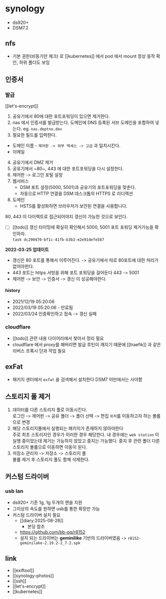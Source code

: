# synology
- ds920+
- DSM7.2

## nfs
-  기본 권한(비동기만 체크) 로 [[kubernetes]] 에서 pod 에서 mount 정상 동작 확인, 하위 폴더도 보임

## 인증서
### 발급

[[let's-encrypt]]

1. 공유기에서 80에 대한 포트포워딩이 있으면 제거한다.
2. nas 에서 인증서를 발급받는다. 도메인에 DNS 등록된 서브 도메인을 포함하여 넣는다. eg. `nas.deptno.dev`
3. 필요한 필드를 입력한다.  
  - 도메인 이름 - `제어판 -> 외부 엑세스 -> 고급` 과 일치시킨다.
  - 이메일
4. 공유기에서 DMZ 제거
5. 공유기에서 ~80~, 443 에 대한 포트포워딩을 다시 설정한다.
6. 제어판 -> 로그인 포털 설정
  1. 웹서비스  
     - DSM 포트 설정(5000, 5001)과 공유기의 포트포워딩을 맞춘다. 
     - 자동으로 HTTP 연결을 DSM 데스크톱의 HTTPS 로 리디렉션
  2. 도메인  
     - HSTS를 활성화하면 브라우저가 보안된 연결을 사용합니다.

80, 443 이 다이렉트로 접근되어야지 갱신이 가능한 것으로 보인다.

- [ ] [[todo]] 갱신 타이밍에 확실히 확인해서 5000, 5001 포트 포워딩 제거가능을 확인하자.  
      `task dc290470-bf1c-41fb-b3b3-e2e91defe587`

**2022-03-25 업데이트**
- 갱신은 80 포트를 통해서 이루어진다. -> 공유기에서 따로 80포트에 대한 처리가 없어야한다.
- 443 포트는 https 서빙을 위해 포트 포워딩을 걸어둔다 443 -> 5001
- 제어판 -> 보안 -> 인증서 -> 갱신 이 성공해야한다.

#### history
- 2021/12/19 05:20:06 
- 2022/03/19 05:20:06 - 만료됨
- 2022/03/24 인증확인하고 접속 -> 갱신 실패

### cloudflare
- [[todo]] 관련 내용 다이어리에서 찾아서 정리 필요
- cloudflare 에서 proxy를 해버리면 발급 루틴이 깨지기 때문에 [[traefik]] 과 같은 리버스 프록시 단과 작업 필요

## exFat
- 패키지 센터에서 `exfat` 을 검색해서 설치한다 DSM7 미만에서는 사야함

## 스토리지 풀 제거
1. 데이터를 다른 스토리지 풀로 이동시킨다.  
   로그인 -> 제어판 -> 공유 폴더 -> 폴더 선택 -> 편집
   `위치`를 이동하고자 하는 볼륨으로 변경
2. 해당 스토리지풀에서 실행되는 패키지가 존재하지 않아야한다  
   주로 최초 스토리지인 경우가 이러한 경우 해당한다.
   내 경우에는 `web station` 이 실행 중이었는데 제거는 가능하지 않았고 중지는 가능했다.
   중지 후 관련 폴더 다른 스토리지 볼륨으로 이동하면 이동이 된다.
3. 저장소 관리자 -> 저장소 -> 스토리지 풀  
   볼륨 제거 후 스토리지 풀도 함께 삭제한다.
  
## 커스텀 드라이버
### usb lan
- ds920+ 기준 1g, 1g 두개의 랜을 지원
- 그이상의 속도를 원하면 usb를 통한 확장만 가능
- 커스텀 드라이버 설치 필요
  + [[diary:2025-08-28]]
    - 본딩 참조
  + https://github.com/bb-qq/r8152
  - 설치 되는 드라이버는 **geminilike** 기반의 드라이버였음 -> `r8152-geminilake-2.19.2-2_7.2.spk`

## link
- [[exiftool]]
- [[synology-photos]]
- [[ssh]]
- [[let's-encrypt]]
- [[kubernetes]]
